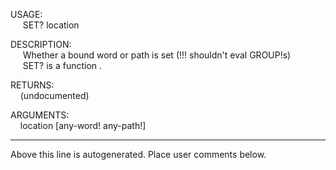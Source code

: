 USAGE:  
&nbsp;&nbsp;&nbsp;&nbsp;&nbsp;SET?&nbsp;location&nbsp;  
  
DESCRIPTION:  
&nbsp;&nbsp;&nbsp;&nbsp;&nbsp;Whether&nbsp;a&nbsp;bound&nbsp;word&nbsp;or&nbsp;path&nbsp;is&nbsp;set&nbsp;(!!!&nbsp;shouldn't&nbsp;eval&nbsp;GROUP!s)  
&nbsp;&nbsp;&nbsp;&nbsp;&nbsp;SET?&nbsp;is&nbsp;a&nbsp;function&nbsp;.  
  
RETURNS:  
&nbsp;&nbsp;&nbsp;&nbsp;(undocumented)  
  
ARGUMENTS:  
&nbsp;&nbsp;&nbsp;&nbsp;location&nbsp;[any-word!&nbsp;any-path!]  
___
Above this line is autogenerated. Place user comments below.